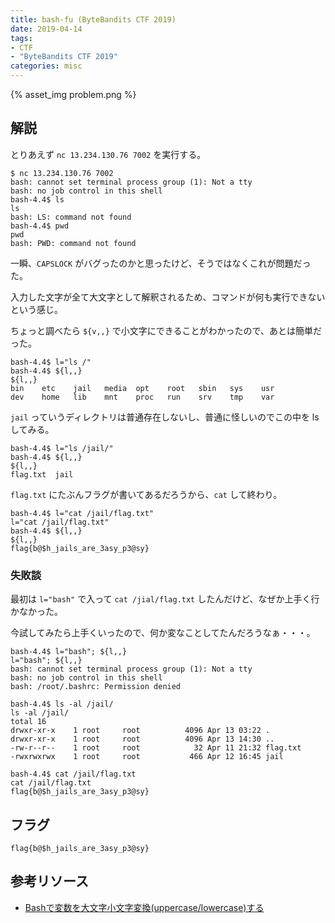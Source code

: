 ```yaml
---
title: bash-fu (ByteBandits CTF 2019)
date: 2019-04-14
tags:
- CTF
- "ByteBandits CTF 2019"
categories: misc
---
```


{% asset_img problem.png %}

## 解説

とりあえず `nc 13.234.130.76 7002` を実行する。

```shell
$ nc 13.234.130.76 7002
bash: cannot set terminal process group (1): Not a tty
bash: no job control in this shell
bash-4.4$ ls
ls
bash: LS: command not found
bash-4.4$ pwd
pwd
bash: PWD: command not found
```

一瞬、`CAPSLOCK` がバグったのかと思ったけど、そうではなくこれが問題だった。

入力した文字が全て大文字として解釈されるため、コマンドが何も実行できないという感じ。

ちょっと調べたら `${v,,}` で小文字にできることがわかったので、あとは簡単だった。

```shell
bash-4.4$ l="ls /"
bash-4.4$ ${l,,}
${l,,}
bin    etc    jail   media  opt    root   sbin   sys    usr
dev    home   lib    mnt    proc   run    srv    tmp    var
```

`jail` っていうディレクトリは普通存在しないし、普通に怪しいのでこの中を ls してみる。

```shell
bash-4.4$ l="ls /jail/"
bash-4.4$ ${l,,}
${l,,}
flag.txt  jail
```

`flag.txt` にたぶんフラグが書いてあるだろうから、`cat` して終わり。

```shell
bash-4.4$ l="cat /jail/flag.txt"
l="cat /jail/flag.txt"
bash-4.4$ ${l,,}
${l,,}
flag{b@$h_jails_are_3asy_p3@sy}
```

### 失敗談

最初は `l="bash"` で入って `cat /jial/flag.txt` したんだけど、なぜか上手く行かなかった。

今試してみたら上手くいったので、何か変なことしてたんだろうなぁ・・・。

```shell
bash-4.4$ l="bash"; ${l,,}
l="bash"; ${l,,}
bash: cannot set terminal process group (1): Not a tty
bash: no job control in this shell
bash: /root/.bashrc: Permission denied

bash-4.4$ ls -al /jail/
ls -al /jail/
total 16
drwxr-xr-x    1 root     root          4096 Apr 13 03:22 .
drwxr-xr-x    1 root     root          4096 Apr 13 14:30 ..
-rw-r--r--    1 root     root            32 Apr 11 21:32 flag.txt
-rwxrwxrwx    1 root     root           466 Apr 12 16:45 jail

bash-4.4$ cat /jail/flag.txt
cat /jail/flag.txt
flag{b@$h_jails_are_3asy_p3@sy}
```

## フラグ

`flag{b@$h_jails_are_3asy_p3@sy}`

## 参考リソース

- [Bashで変数を大文字小文字変換(uppercase/lowercase)する](https://qiita.com/kawaz/items/211266021515b3f033a3)